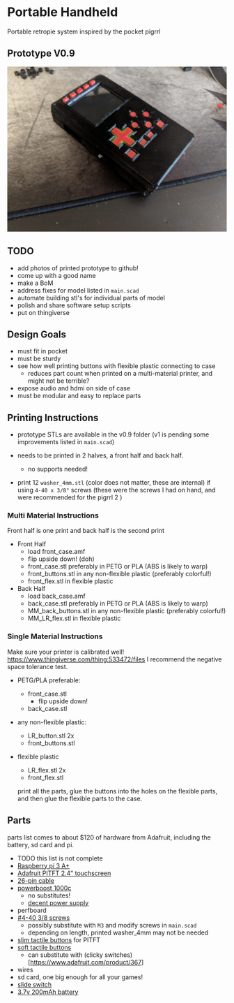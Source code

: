 # Portable Handheld

Portable retropie system inspired by the pocket pigrrl

## Prototype V0.9

![Portable](portable.jpg)

## TODO

- add photos of printed prototype to github!
- come up with a good name
- make a BoM
- address fixes for model listed in `main.scad`
- automate building stl's for individual parts of model
- polish and share software setup scripts
- put on thingiverse


## Design Goals
- must fit in pocket
- must be sturdy
- see how well printing buttons with flexible plastic connecting to case
  - reduces part count when printed on a multi-material printer, and might not be terrible?
- expose audio and hdmi on side of case
- must be modular and easy to replace parts

## Printing Instructions
- prototype STLs are available in the v0.9 folder (v1 is pending some improvements listed in `main.scad`)
- needs to be printed in 2 halves, a front half and back half.
  - no supports needed!

- print 12 `washer_4mm.stl` (color does not matter, these are internal) if using `4-40 x 3/8"` screws (these were the screws I had on hand, and were recommended for the pigrrl 2
)
### Multi Material Instructions

Front half is one print and back half is the second print

- Front Half
  - load front_case.amf
  - flip upside down! (doh)
  - front_case.stl preferably in PETG or PLA (ABS is likely to warp)
  - front_buttons.stl in any non-flexible plastic (preferably colorful!)
  - front_flex.stl in flexible plastic
- Back Half
  - load back_case.amf
  - back_case.stl preferably in PETG or PLA (ABS is likely to warp)
  - MM_back_buttons.stl in any non-flexible plastic (preferably colorful!)
  - MM_LR_flex.stl in flexible plastic

### Single Material Instructions

Make sure your printer is calibrated well! https://www.thingiverse.com/thing:533472/files I recommend the negative space tolerance test.

- PETG/PLA preferable:
  - front_case.stl
    - flip upside down!
  - back_case.stl
- any non-flexible plastic:
  - LR_button.stl 2x
  - front_buttons.stl
- flexible plastic
  - LR_flex.stl 2x
  - front_flex.stl

  print all the parts, glue the buttons into the holes on the flexible parts, and then glue the flexible parts to the case.

## Parts

parts list comes to about $120 of hardware from Adafruit, including the battery, sd card and pi.

- TODO this list is not complete
- [Raspberry pi 3 A+](https://www.adafruit.com/product/4027)
- [Adafruit PITFT 2.4" touchscreen](https://www.adafruit.com/product/2455)
- [26-pin cable](https://www.adafruit.com/product/862)
- [powerboost 1000c](https://www.adafruit.com/product/2465)
  - no substitutes!
  - [decent power supply](https://www.adafruit.com/product/1995)
- perfboard
- [#4-40 3/8 screws](https://www.amazon.com/Machine-Screws-Phillips-Stainless-Quantity/dp/B01LY5VW6Q)
  - possibly substitute with `M3` and modify screws in `main.scad`
  - depending on length, printed washer_4mm may not be needed
- [slim tactile buttons](https://www.adafruit.com/product/1489) for PITFT
- [soft tactile buttons](https://www.adafruit.com/product/3101)
  - can substitute with (clicky switches)[https://www.adafruit.com/product/367]
- wires
- sd card, one big enough for all your games!
- [slide switch](https://www.adafruit.com/product/805)
- [3.7v 200mAh battery](https://www.adafruit.com/product/2011)
